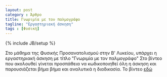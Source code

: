 ```yaml
---
layout: post
category : Άρθρο
title: Γνωριμία με τον παλμογράφο
tagline: "Εργαστηριακή άσκηση"
tags : [Φυσική]
---
```

{% include JB/setup %}

Στο μάθημα της Φυσικής Προσανατολισμού στην Β' Λυκείου, υπάρχει η εργαστηριακή άσκηση με τίτλο "Γνωριμία με τον παλμογράφο"
Στο βίντεο που ακολουθεί γίνεται προσπάθεια να κωδικοποιηθεί όλη η άσκηση και παρουσιάζεται βήμα βήμα και αναλυτικά
η διαδικασία.
Το βίντεο [εδώ](https://www.youtube.com/watch?v=0pxwi6NoKLY)